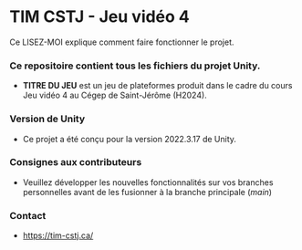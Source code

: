 # TIM CSTJ - Jeu vidéo 4 #
Ce LISEZ-MOI explique comment faire fonctionner le projet.

### Ce repositoire contient tous les fichiers du projet Unity. ###
* **TITRE DU JEU** est un jeu de plateformes produit dans le cadre du cours Jeu vidéo 4 au Cégep de Saint-Jérôme (H2024).

### Version de Unity ###
* Ce projet a été conçu pour la version 2022.3.17 de Unity.

### Consignes aux contributeurs ###
* Veuillez développer les nouvelles fonctionnalités sur vos branches personnelles avant de les fusionner à la branche principale (*main*)

### Contact ###
* https://tim-cstj.ca/
